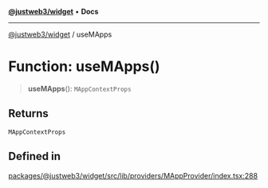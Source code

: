 [**@justweb3/widget**](../README.md) • **Docs**

***

[@justweb3/widget](../globals.md) / useMApps

# Function: useMApps()

> **useMApps**(): `MAppContextProps`

## Returns

`MAppContextProps`

## Defined in

[packages/@justweb3/widget/src/lib/providers/MAppProvider/index.tsx:288](https://github.com/JustaName-id/JustaName-sdk/blob/dc845c10af242e3ca87d95ef392516ac0bfa8b95/packages/@justweb3/widget/src/lib/providers/MAppProvider/index.tsx#L288)
